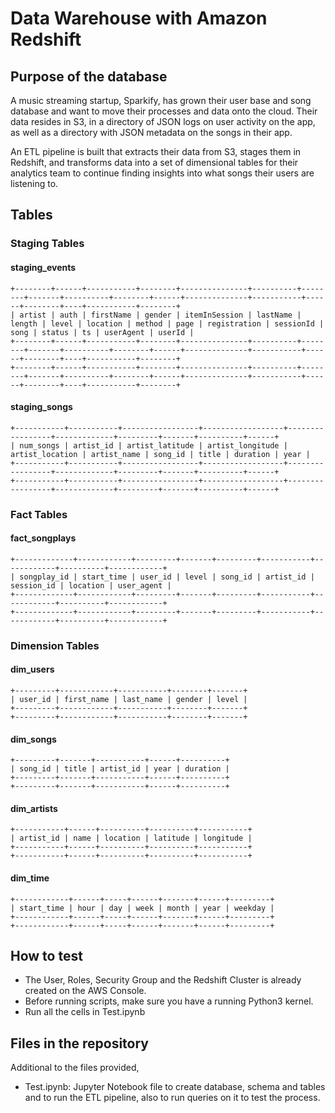 # Data Warehouse with Amazon Redshift

## Purpose of the database

A music streaming startup, Sparkify, has grown their user base and song database and want to move their processes and data onto the cloud. Their data resides in S3, in a directory of JSON logs on user activity on the app, as well as a directory with JSON metadata on the songs in their app.

An ETL pipeline is built that extracts their data from S3, stages them in Redshift, and transforms data into a set of dimensional tables for their analytics team to continue finding insights into what songs their users are listening to.

## Tables

### Staging Tables

#### staging_events

```
+--------+------+-----------+--------+---------------+----------+--------+-------+----------+--------+------+--------------+-----------+------+--------+----+-----------+--------+
| artist | auth | firstName | gender | itemInSession | lastName | length | level | location | method | page | registration | sessionId | song | status | ts | userAgent | userId |
+--------+------+-----------+--------+---------------+----------+--------+-------+----------+--------+------+--------------+-----------+------+--------+----+-----------+--------+
+--------+------+-----------+--------+---------------+----------+--------+-------+----------+--------+------+--------------+-----------+------+--------+----+-----------+--------+
```

#### staging_songs

```
+-----------+-----------+-----------------+------------------+-----------------+-------------+---------+-------+----------+------+
| num_songs | artist_id | artist_latitude | artist_longitude | artist_location | artist_name | song_id | title | duration | year |
+-----------+-----------+-----------------+------------------+-----------------+-------------+---------+-------+----------+------+
+-----------+-----------+-----------------+------------------+-----------------+-------------+---------+-------+----------+------+
```

### Fact Tables

#### fact_songplays
```
+-------------+------------+---------+-------+---------+-----------+------------+----------+------------+
| songplay_id | start_time | user_id | level | song_id | artist_id | session_id | location | user_agent |
+-------------+------------+---------+-------+---------+-----------+------------+----------+------------+
+-------------+------------+---------+-------+---------+-----------+------------+----------+------------+
```

### Dimension Tables

#### dim_users
```
+---------+------------+-----------+--------+-------+
| user_id | first_name | last_name | gender | level |
+---------+------------+-----------+--------+-------+
+---------+------------+-----------+--------+-------+
```

#### dim_songs

```
+---------+-------+-----------+------+----------+
| song_id | title | artist_id | year | duration |
+---------+-------+-----------+------+----------+
+---------+-------+-----------+------+----------+
```

#### dim_artists

```
+-----------+------+----------+----------+-----------+
| artist_id | name | location | latitude | longitude |
+-----------+------+----------+----------+-----------+
+-----------+------+----------+----------+-----------+
```

#### dim_time

```
+------------+------+-----+------+-------+------+---------+
| start_time | hour | day | week | month | year | weekday |
+------------+------+-----+------+-------+------+---------+
+------------+------+-----+------+-------+------+---------+
```

## How to test

- The User, Roles, Security Group and the Redshift Cluster is already created on the AWS Console.
- Before running scripts, make sure you have a running Python3 kernel.
- Run all the cells in Test.ipynb

## Files in the repository

Additional to the files provided,
- Test.ipynb: Jupyter Notebook file to create database, schema and tables and to run the ETL pipeline, also to run queries on it to test the process.